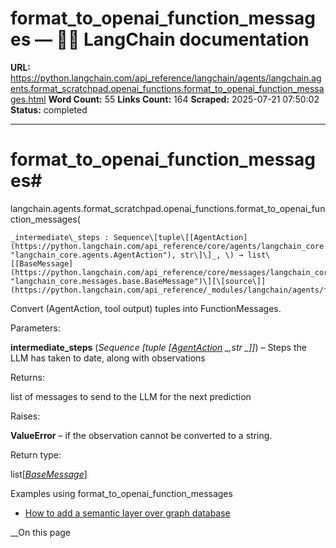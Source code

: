 # format_to_openai_function_messages — 🦜🔗 LangChain  documentation

**URL:** https://python.langchain.com/api_reference/langchain/agents/langchain.agents.format_scratchpad.openai_functions.format_to_openai_function_messages.html
**Word Count:** 55
**Links Count:** 164
**Scraped:** 2025-07-21 07:50:02
**Status:** completed

---

# format\_to\_openai\_function\_messages\#

langchain.agents.format\_scratchpad.openai\_functions.format\_to\_openai\_function\_messages\(

    _intermediate\_steps : Sequence\[tuple\[[AgentAction](https://python.langchain.com/api_reference/core/agents/langchain_core.agents.AgentAction.html#langchain_core.agents.AgentAction "langchain_core.agents.AgentAction"), str\]\]_, \) → list\[[BaseMessage](https://python.langchain.com/api_reference/core/messages/langchain_core.messages.base.BaseMessage.html#langchain_core.messages.base.BaseMessage "langchain_core.messages.base.BaseMessage")\][\[source\]](https://python.langchain.com/api_reference/_modules/langchain/agents/format_scratchpad/openai_functions.html#format_to_openai_function_messages)\#     

Convert \(AgentAction, tool output\) tuples into FunctionMessages.

Parameters:     

**intermediate\_steps** \(_Sequence_ _\[__tuple_ _\[_[_AgentAction_](https://python.langchain.com/api_reference/core/agents/langchain_core.agents.AgentAction.html#langchain_core.agents.AgentAction "langchain_core.agents.AgentAction") _,__str_ _\]__\]_\) – Steps the LLM has taken to date, along with observations

Returns:     

list of messages to send to the LLM for the next prediction

Raises:     

**ValueError** – if the observation cannot be converted to a string.

Return type:     

list\[[_BaseMessage_](https://python.langchain.com/api_reference/core/messages/langchain_core.messages.base.BaseMessage.html#langchain_core.messages.base.BaseMessage "langchain_core.messages.base.BaseMessage")\]

Examples using format\_to\_openai\_function\_messages

  * [How to add a semantic layer over graph database](https://python.langchain.com/docs/how_to/graph_semantic/)

__On this page